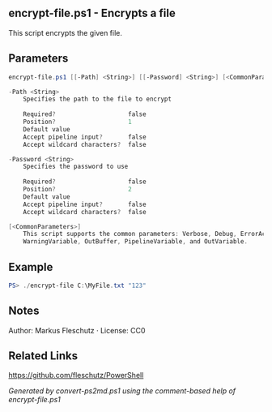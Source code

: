 ## encrypt-file.ps1 - Encrypts a file

This script encrypts the given file.

## Parameters
```powershell
encrypt-file.ps1 [[-Path] <String>] [[-Password] <String>] [<CommonParameters>]

-Path <String>
    Specifies the path to the file to encrypt
    
    Required?                    false
    Position?                    1
    Default value                
    Accept pipeline input?       false
    Accept wildcard characters?  false

-Password <String>
    Specifies the password to use
    
    Required?                    false
    Position?                    2
    Default value                
    Accept pipeline input?       false
    Accept wildcard characters?  false

[<CommonParameters>]
    This script supports the common parameters: Verbose, Debug, ErrorAction, ErrorVariable, WarningAction, 
    WarningVariable, OutBuffer, PipelineVariable, and OutVariable.
```

## Example
```powershell
PS> ./encrypt-file C:\MyFile.txt "123"

```

## Notes
Author: Markus Fleschutz · License: CC0

## Related Links
https://github.com/fleschutz/PowerShell

*Generated by convert-ps2md.ps1 using the comment-based help of encrypt-file.ps1*
